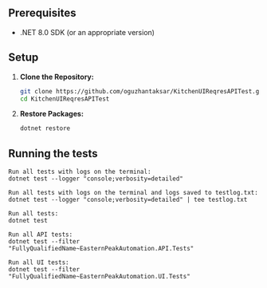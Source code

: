 ## Prerequisites

- .NET 8.0 SDK (or an appropriate version)

## Setup

1. **Clone the Repository:**

   ```bash
   git clone https://github.com/oguzhantaksar/KitchenUIReqresAPITest.git
   cd KitchenUIReqresAPITest

2. **Restore Packages:**
    
    ```bash
    dotnet restore 

## Running the tests

    Run all tests with logs on the terminal:
    dotnet test --logger "console;verbosity=detailed"

    Run all tests with logs on the terminal and logs saved to testlog.txt:
    dotnet test --logger "console;verbosity=detailed" | tee testlog.txt

    Run all tests:
    dotnet test 

    Run all API tests:
    dotnet test --filter "FullyQualifiedName~EasternPeakAutomation.API.Tests"
    
    Run all UI tests:
    dotnet test --filter "FullyQualifiedName~EasternPeakAutomation.UI.Tests"
